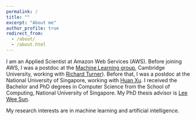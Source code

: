 ```yaml
---
permalink: /
title: ""
excerpt: "About me"
author_profile: true
redirect_from: 
  - /about/
  - /about.html
---
```


I am an Applied Scientist at Amazon Web Services (AWS). Before joining AWS, I was a postdoc at the [Machine Learning group](http://mlg.eng.cam.ac.uk/), Cambridge University, working with [Richard Turner](http://cbl.eng.cam.ac.uk/Public/Turner/Turner)). Before that, I was a postdoc at the National University of Singapore, working with [Huan Xu](https://scholar.google.com/citations?user=7vLwm84AAAAJ&hl=en). I received the Bachelor and PhD degrees in Computer Science from the School of Computing, National University of Singapore. My PhD thesis advisor is [Lee Wee Sun](https://www.comp.nus.edu.sg/~leews/).

My research interests are in machine learning and artificial intelligence.
